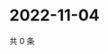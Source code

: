 # 2022-11-04

共 0 条

<!-- BEGIN WEIBO -->
<!-- 最后更新时间 Fri Nov 04 2022 05:00:46 GMT+0800 (China Standard Time) -->

<!-- END WEIBO -->
